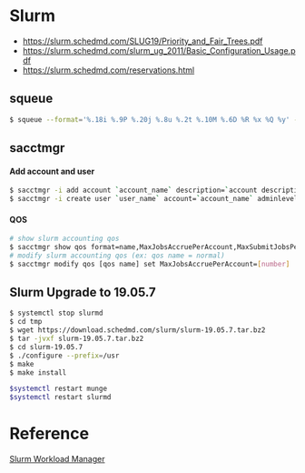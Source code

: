# Slurm

 - https://slurm.schedmd.com/SLUG19/Priority_and_Fair_Trees.pdf
 - https://slurm.schedmd.com/slurm_ug_2011/Basic_Configuration_Usage.pdf
 - https://slurm.schedmd.com/reservations.html
## squeue 
```sh
$ squeue --format='%.18i %.9P %.20j %.8u %.2t %.10M %.6D %R %x %Q %y' --sort=-Q
```

## sacctmgr
#### Add account and user 
```sh
$ sacctmgr -i add account `account_name` description=`account description` Organization=`organization`
$ sacctmgr -i create user `user_name` account=`account_name` adminlevel=None
```
#### QOS
```sh
# show slurm accounting qos
$ sacctmgr show qos format=name,MaxJobsAccruePerAccount,MaxSubmitJobsPerAccount
# modify slurm accounting qos (ex: qos name = normal)
$ sacctmgr modify qos [qos name] set MaxJobsAccruePerAccount=[number]
```
## Slurm Upgrade to 19.05.7
```sh
$ systemctl stop slurmd
$ cd tmp
$ wget https://download.schedmd.com/slurm/slurm-19.05.7.tar.bz2
$ tar -jvxf slurm-19.05.7.tar.bz2
$ cd slurm-19.05.7
$ ./configure --prefix=/usr 
$ make 
$ make install

$systemctl restart munge
$systemctl restart slurmd
```

# Reference
[Slurm Workload Manager][SWM]





[SWM]: <https://slurm.schedmd.com/documentation.html>
